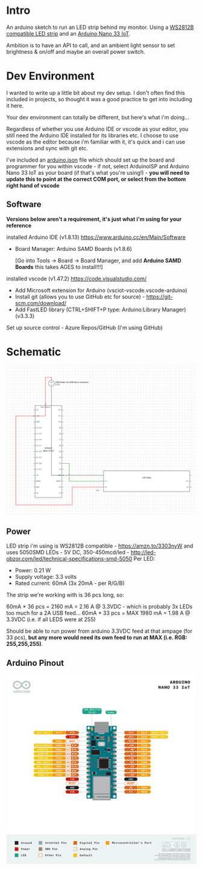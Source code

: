 # Intro

An arduino sketch to run an LED strip behind my monitor. Using a [WS2812B compatible LED strip](https://amzn.to/3303nyW) and an [Arduino Nano 33 IoT](https://amzn.to/2ZZbbiT).

Ambition is to have an API to call, and an ambient light sensor to set brightness & on/off and maybe an overall power switch.

# Dev Environment

I wanted to write up a little bit about my dev setup. I don't often find this included in projects, so thought it was a good practice to get into including it here.

Your dev environment can totally be different, but here's what i'm doing...

Regardless of whether you use Arduino IDE or vscode as your editor, you still need the Arduino IDE installed for its libraries etc. I choose to use vscode as the editor because i'm familiar with it, it's quick and i can use extensions and sync with git etc.

I've included an [arduino.json](.vscode/arduino.json) file which should set up the board and programmer for you within vscode - if not, select ArduinoISP and Arduino Nano 33 IoT as your board (if that's what you're using!) - **you will need to update this to point at the correct COM port, or select from the bottom right hand of vscode**

## Software
**Versions below aren't a requirement, it's just what i'm using for your reference**

installed Arduino IDE (v1.8.13) https://www.arduino.cc/en/Main/Software
- Board Manager: Arduino SAMD Boards (v1.8.6)

  [Go into Tools -> Board -> Board Manager, and add **Arduino SAMD Boards** this takes AGES to install!!!]

installed vscode (v1.47.2) https://code.visualstudio.com/

 - Add Microsoft extension for Arduino (vsciot-vscode.vscode-arduino)
 - Install git (allows you to use GitHub etc for source) - https://git-scm.com/download/
 - Add FastLED library (CTRL+SHIFT+P type: Arduino:Library Manager) (v3.3.3)

 Set up source control - Azure Repos/GitHub (I'm using GitHub)

# Schematic
![Schematic - Arduino connected to LED Strip](schematic.png)

## Power
LED strip i'm using is WS2812B compatible - https://amzn.to/3303nyW
and uses 5050SMD LEDs - 5V DC, 350-450mcd/led - http://led-obzor.com/led/technical-specifications-smd-5050
Per LED:
 - Power: 0.21 W
 - Supply voltage: 3.3 volts
 - Rated current: 60mA (3x 20mA - per R/G/B)

 The strip we're working with is 36 pcs long, so:

 60mA * 36 pcs = 2160 mA = 2.16 A @ 3.3VDC - which is probably 3x LEDs too much for a 2A USB feed...
 60mA * 33 pcs = MAX 1980 mA = 1.98 A @ 3.3VDC (i.e. if all LEDS were at 255)

Should be able to run power from arduino 3.3VDC feed at that ampage (for 33 pcs), **but any more would need its own feed to run at MAX (i.e. RGB: 255,255,255)**.

## Arduino Pinout
![Arduino pinout](Pinout-NANO33IoT_latest.png)